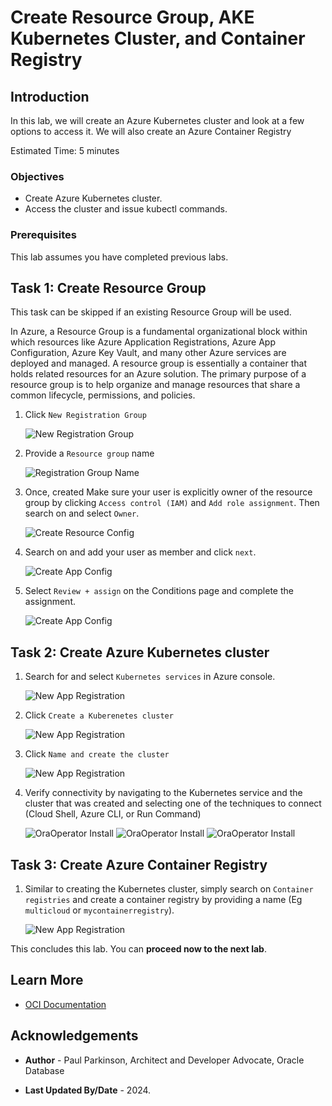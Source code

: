 # Create Resource Group, AKE Kubernetes Cluster, and Container Registry

## Introduction

In this lab, we will create an Azure Kubernetes cluster and look at a few options to access it.
We will also create an Azure Container Registry

Estimated Time: 5 minutes

### Objectives

* Create Azure Kubernetes cluster.
* Access the cluster and issue kubectl commands.

### Prerequisites

This lab assumes you have completed previous labs.

## Task 1: Create Resource Group

   This task can be skipped if an existing Resource Group will be used.

   In Azure, a Resource Group is a fundamental organizational block within which resources like Azure Application Registrations, Azure App Configuration, Azure Key Vault, and many other Azure services are deployed and managed. A resource group is essentially a container that holds related resources for an Azure solution. The primary purpose of a resource group is to help organize and manage resources that share a common lifecycle, permissions, and policies.

   1. Click `New Registration Group`

      ![New Registration Group](images/newregistrationgroup.png)

   2. Provide a `Resource group` name

      ![Registration Group Name](images/resourcegroupcreate.png)

   3. Once, created Make sure your user is explicitly owner of the resource group by clicking `Access control (IAM)` and `Add role assignment`.  Then search on and select `Owner`.

      ![Create Resource Config](images/resourcegrouprole.png)

   4. Search on and add your user as member and click `next`.

      ![Create App Config](images/resourcegroupaddmembers.png)

   5. Select `Review + assign` on the Conditions page and complete the assignment.

      ![Create App Config](images/resourcegroupaddconditions.png)


## Task 2: Create Azure Kubernetes cluster

   1. Search for and select `Kubernetes services` in Azure console.

      ![New App Registration](images/kubernetessearch.png)

   2. Click `Create a Kuberenetes cluster`

      ![New App Registration](images/kubernetescreate.png)

   3. Click `Name and create the cluster`

      ![New App Registration](images/kubernetesname.png)

   4. Verify connectivity by navigating to the Kubernetes service and the cluster that was created and selecting one of the techniques to connect (Cloud Shell, Azure CLI, or Run Command)

      ![OraOperator Install](images/searchforaks.png)
      ![OraOperator Install](images/connectbuttonforaks.png)
      ![OraOperator Install](images/connecttoakeoptions.png)

## Task 3: Create Azure Container Registry

   1. Similar to creating the Kubernetes cluster, simply search on `Container registries` and create a container registry by providing a name (Eg `multicloud` or `mycontainerregistry`).

      ![New App Registration](images/createcontainerregistry.png)



This concludes this lab. You can **proceed now to the next lab**.

## Learn More

* [OCI Documentation](https://docs.oracle.com/en-us/iaas/Content/home.htm)

## Acknowledgements

* **Author** - Paul Parkinson, Architect and Developer Advocate, Oracle Database

* **Last Updated By/Date** - 2024.
